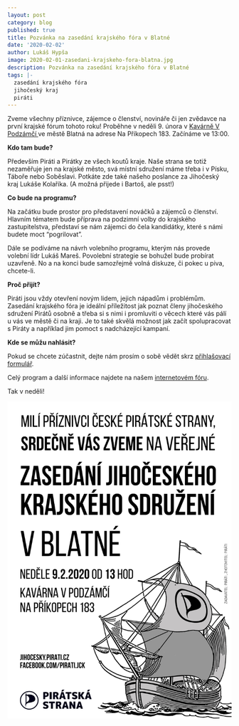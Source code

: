 ```yaml
---
layout: post
category: blog
published: true
title: Pozvánka na zasedání krajského fóra v Blatné
date: '2020-02-02'
author: Lukáš Hypša
image: 2020-02-01-zasedani-krajskeho-fora-blatna.jpg
description: Pozvánka na zasedání krajského fóra v Blatné
tags: |-
  zasedání krajského fóra
  jihočeský kraj
  piráti
---
```

Zveme všechny příznivce, zájemce o členství, novináře či jen zvědavce na první krajské fórum tohoto roku! Proběhne v neděli 9. února v [Kavárně V Podzámčí ](https://www.facebook.com/kavarnavpodzamci)ve městě Blatná na adrese Na Příkopech 183. Začínáme ve 13:00.

**Kdo tam bude?**

Především Piráti a Pirátky ze všech koutů kraje. Naše strana se totiž nezaměřuje jen na krajské město, svá místní sdružení máme třeba i v Písku, Táboře nebo Soběslavi. Potkáte zde také našeho poslance za Jihočeský kraj Lukáše Kolaříka. (A možná přijede i Bartoš, ale psst!)

**Co bude na programu?**

Na začátku bude prostor pro představení nováčků a zájemců o členství. Hlavním tématem bude příprava na podzimní volby do krajského zastupitelstva, představí se nám zájemci do čela kandidátky, které s námi budete moct “pogrilovat”.

Dále se podíváme na návrh volebního programu, kterým nás provede volební lídr Lukáš Mareš. Povolební strategie se bohužel bude probírat uzavřeně. No a na konci bude samozřejmě volná diskuze, či pokec u piva, chcete-li. 

**Proč přijít?**

Piráti jsou vždy otevření novým lidem, jejich nápadům i problémům. Zasedání krajského fóra je ideální příležitost jak poznat členy jihočeského sdružení Pirátů osobně a třeba si s nimi i promluviti o věcech které vás pálí u vás ve městě či na kraji. Je to také skvělá možnost jak začít spolupracovat s Piráty a například jim pomoct s nadcházející kampaní.

**Kde se můžu nahlásit?**

Pokud se chcete zúčastnit, dejte nám prosím o sobě vědět skrz [přihlašovací formulář](https://docs.google.com/forms/d/e/1FAIpQLSeLVr5XRuDKUlfRfLe1-pC7zeFNpWS2WpVxfcrG7_kWCSyZ_A/viewform).

Celý program a další informace najdete na našem [internetovém fóru](https://forum.pirati.cz/viewtopic.php?f=408&t=50859).

Tak v neděli!

![Pozvánka na zasedání krajského sdružení](/assets/img/pozvanka-pod-text.jpg)

